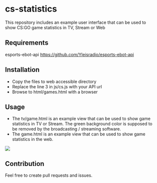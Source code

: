 # cs-statistics

This repository includes an example user interface that can be used to show CS:GO game statistics in TV, Stream or Web

## Requirements

esports-ebot-api
https://github.com/Yleisradio/esports-ebot-api

## Installation

- Copy the files to web accessible directory
- Replace the line 3 in js/cs.js with your API url
- Browse to html/games.html with a browser

## Usage

- The tv/game.html is an example view that can be used to show game statistics in TV or Stream. The green background color is supposed to be removed by the broadcasting / streaming software.
- The game.html is an example view that can be used to show game statistics in the web.

![](https://github.com/Zeikko/cs-statistics/blob/master/img/statistics-example.png)

## Contribution

Feel free to create pull requests and issues.





